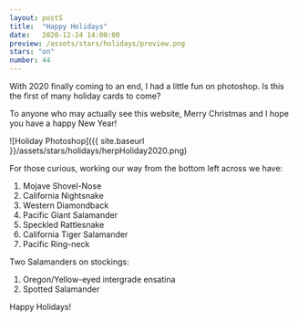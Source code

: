 ```yaml
---
layout: postS
title:  "Happy Holidays"
date:   2020-12-24 14:00:00
preview: /assets/stars/holidays/preview.png
stars: "on"
number: 44
---
```


With 2020 finally coming to an end, I had a little fun on photoshop. Is this the first of many holiday cards to come?

To anyone who may actually see this website, Merry Christmas and I hope you have a happy New Year!

![Holiday Photoshop]({{ site.baseurl }}/assets/stars/holidays/herpHoliday2020.png)

For those curious, working our way from the bottom left across we have:

1. Mojave Shovel-Nose
2. California Nightsnake
3. Western Diamondback
4. Pacific Giant Salamander
5. Speckled Rattlesnake
6. California Tiger Salamander
7. Pacific Ring-neck

Two Salamanders on stockings:

1. Oregon/Yellow-eyed intergrade ensatina
2. Spotted Salamander

Happy Holidays!